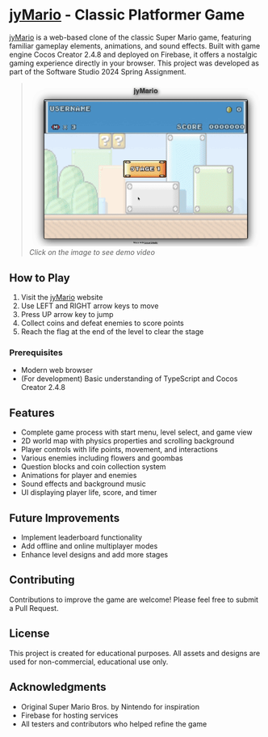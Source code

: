 # [jyMario](https://jymario-vaclis.web.app/) - Classic Platformer Game

[jyMario](https://jymario-vaclis.web.app/) is a web-based clone of the classic Super Mario game, featuring familiar gameplay elements, animations, and sound effects. Built with game engine Cocos Creator 2.4.8 and deployed on Firebase, it offers a nostalgic gaming experience directly in your browser. This project was developed as part of the Software Studio 2024 Spring Assignment.

>[![jyMario](https://raw.githubusercontent.com/vaclisinc/jyMario/5063192bed358687e35ca0c1968eeb51a9bc270e/demo.gif)](https://youtu.be/ME6QHLIzthU)
>*Click on the image to see demo video*


## How to Play

1. Visit the [jyMario](https://jymario-vaclis.web.app/) website
2. Use LEFT and RIGHT arrow keys to move
3. Press UP arrow key to jump
4. Collect coins and defeat enemies to score points
5. Reach the flag at the end of the level to clear the stage

### Prerequisites

- Modern web browser
- (For development) Basic understanding of TypeScript and Cocos Creator 2.4.8

## Features

- Complete game process with start menu, level select, and game view
- 2D world map with physics properties and scrolling background
- Player controls with life points, movement, and interactions
- Various enemies including flowers and goombas
- Question blocks and coin collection system
- Animations for player and enemies
- Sound effects and background music
- UI displaying player life, score, and timer

## Future Improvements

- Implement leaderboard functionality
- Add offline and online multiplayer modes
- Enhance level designs and add more stages

## Contributing

Contributions to improve the game are welcome! Please feel free to submit a Pull Request.

## License

This project is created for educational purposes. All assets and designs are used for non-commercial, educational use only.

## Acknowledgments

- Original Super Mario Bros. by Nintendo for inspiration
- Firebase for hosting services
- All testers and contributors who helped refine the game